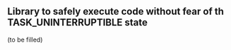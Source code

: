 Library to safely execute code without fear of th TASK\_UNINTERRUPTIBLE state
-----------------------------------------------------------------------------
(to be filled)
